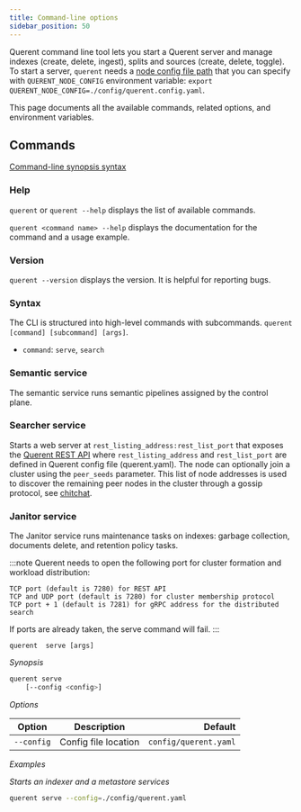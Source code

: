 ```yaml
---
title: Command-line options
sidebar_position: 50
---
```


Querent command line tool lets you start a Querent server and manage indexes (create, delete, ingest), splits and sources (create, delete, toggle). To start a server, `querent` needs a [node config file path](../configuration/node_config.md) that you can specify with `QUERENT_NODE_CONFIG` environment variable: `export QUERENT_NODE_CONFIG=./config/querent.config.yaml`.

This page documents all the available commands, related options, and environment variables.

## Commands

[Command-line synopsis syntax](https://developers.google.com/style/code-syntax)

### Help

`querent` or `querent --help` displays the list of available commands.

`querent <command name> --help` displays the documentation for the command and a usage example.

### Version

`querent --version` displays the version. It is helpful for reporting bugs.

### Syntax

The CLI is structured into high-level commands with subcommands.
`querent [command] [subcommand] [args]`.

* `command`: `serve`, `search`

### Semantic service

The semantic service runs semantic pipelines assigned by the control plane.

### Searcher service

Starts a web server at `rest_listing_address:rest_list_port` that exposes the [Querent REST API](rest-api.md)
where `rest_listing_address` and `rest_list_port` are defined in Querent config file (querent.yaml).
The node can optionally join a cluster using the `peer_seeds` parameter.
This list of node addresses is used to discover the remaining peer nodes in the cluster through a gossip protocol, see [chitchat](https://github.com/quickwit-oss/chitchat).

### Janitor service

The Janitor service runs maintenance tasks on indexes: garbage collection, documents delete, and retention policy tasks.

:::note
Querent needs to open the following port for cluster formation and workload distribution:

    TCP port (default is 7280) for REST API
    TCP and UDP port (default is 7280) for cluster membership protocol
    TCP port + 1 (default is 7281) for gRPC address for the distributed search

If ports are already taken, the serve command will fail.
:::
  
`querent  serve [args]`

*Synopsis*

```bash
querent serve
    [--config <config>]
```

*Options*

| Option | Description | Default |
|-----------------|-------------|--------:|
| `--config` | Config file location | `config/querent.yaml` |

*Examples*

*Starts an indexer and a metastore services*

```bash
querent serve --config=./config/querent.yaml
```
